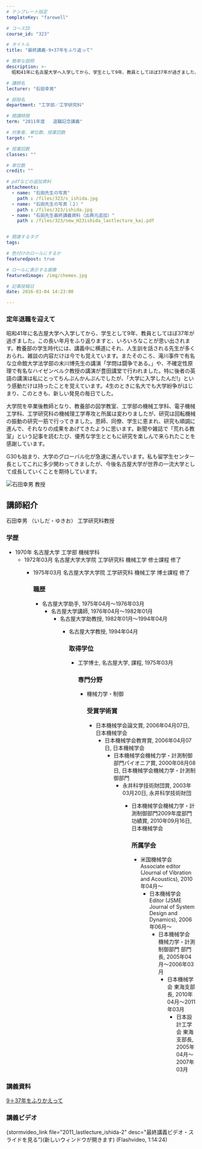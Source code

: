 ```yaml
---
# テンプレート指定
templateKey: "farewell"

# コースID
course_id: "323"

# タイトル
title: "最終講義-9+37年をふり返って"

# 簡単な説明
description: >-
  昭和41年に名古屋大学へ入学してから、学生として9年、教員としてほぼ37年が過ぎました。この長い年月をふり返りますと、いろいろなことが思い出されます。教養部の学生時代には、講義中に横道にそれ、人生...

# 講師名
lecturer: "石田幸男"

# 部局名
department: "工学部／工学研究科"

# 開講時限
term: "2011年度	退職記念講義"

# 対象者、単位数、授業回数
target: ""

# 授業回数
classes: ""

# 単位数
credit: ""

# pdfなどの追加資料
attachments: 
  - name: "石田先生の写真" 
    path : /files/323/s_ishida.jpg
  - name: "石田先生の写真（２）" 
    path : /files/323/ishida.jpg
  - name: "石田先生最終講義資料（出典元追加）" 
    path : /files/323/new_H23ishida_lastlecture_kai.pdf


# 関連するタグ
tags:

# 色付けのロールにするか
featuredpost: true

# ロールに表示する画像
featuredimage: /img/chemex.jpg

# 記事投稿日
date: 2016-03-04 14:23:00

---
```

### 定年退職を迎えて 

昭和41年に名古屋大学へ入学してから、学生として9年、教員としてほぼ37年が過ぎました。この長い年月をふり返りますと、いろいろなことが思い出されます。教養部の学生時代には、講義中に横道にそれ、人生訓を話される先生が多くおられ、雑談の内容だけは今でも覚えています。またそのころ、滝川事件で有名な立命館大学法学部の末川博先生の講演「学問は闘争である。」や、不確定性原理で有名なハイゼンベルク教授の講演が豊田講堂で行われました。特に後者の英語の講演は私にとってちんぷんかんぷんでしたが、「大学に入学したんだ!」という感動だけは持ったことを覚えています。4生のときに名大でも大学紛争がはじまり、このときも、新しい発見の毎日でした。

大学院を卒業後教師となり、教養部の図学教室、工学部の機械工学科、電子機械工学科、工学研究科の機械理工学専攻と所属は変わりましたが、研究は回転機械の振動の研究一筋で行ってきました。恩師、同僚、学生に恵まれ、研究も順調に進んで、それなりの成果をあげてきたように思います。新聞や雑誌で「荒れる教室」という記事を読むたび、優秀な学生とともに研究を楽しんで来られたことを感謝しています。

G30も始まり、大学のグローバル化が急速に進んでいます。私も留学生センター長としてこれに多少関わってきましたが、今後名古屋大学が世界の一流大学として成長していくことを期待しています。

![石田幸男 教授](/files/323/ishida.jpg) 
## 講師紹介

石田幸男 （いしだ・ゆきお） 工学研究科教授 

### 学歴

  * 1970年 名古屋大学 工学部 機械学科 
      * 1972年03月 名古屋大学大学院 工学研究科 機械工学 修士課程 修了 
          * 1975年03月 名古屋大学大学院 工学研究科 機械工学 博士課程 修了  
            ### 職歴
            
              * 名古屋大学助手, 1975年04月〜1976年03月 
                  * 名古屋大学講師, 1976年04月〜1982年01月 
                      * 名古屋大学助教授, 1982年01月〜1994年04月 
                          * 名古屋大学教授, 1994年04月  
                            ### 取得学位
                            
                              * 工学博士, 名古屋大学, 課程, 1975年03月  
                                ### 専門分野
                                
                                  * 機械力学・制御  
                                    ### 受賞学術賞
                                    
                                      * 日本機械学会論文賞, 2006年04月07日, 日本機械学会 
                                          * 日本機械学会教育賞, 2006年04月07日, 日本機械学会 
                                              * 日本機械学会機械力学・計測制御部門パイオニア賞, 2000年08月08日, 日本機械学会機械力学・計測制御部門 
                                                  * 永井科学技術財団賞, 2003年03月20日, 永井科学技術財団 
                                                      * 日本機械学会機械力学・計測制御部門2009年度部門功績賞, 2010年09月16日, 日本機械学会  
                                                        ### 所属学会
                                                        
                                                          * 米国機械学会 Associate editor (Journal of Vibration and Acoustics), 2010年04月〜 
                                                              * 日本機械学会 Editor (JSME Journal of System Design and Dynamics), 2006年06月〜 
                                                                  * 日本機械学会 機械力学・計測制御部門 部門長, 2005年04月〜2006年03月 
                                                                      * 日本機械学会 東海支部長, 2010年04月〜2011年03月 
                                                                          * 日本設計工学会 東海支部長, 2005年04月〜2007年03月 
### 講義資料


[9＋37年をふりかえって](/files/323/new_H23ishida_lastlecture_kai.pdf) 

### 講義ビデオ

{stormvideo_link file="2011_lastlecture_ishida-2" desc="最終講義ビデオ・スライドを見る"}(新しいウィンドウが開きます) (Flashvideo, 1:14:24)